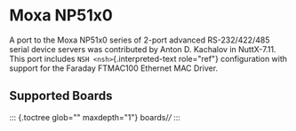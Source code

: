 Moxa NP51x0
===========

A port to the Moxa NP51x0 series of 2-port advanced RS-232/422/485
serial device servers was contributed by Anton D. Kachalov in
NuttX-7.11. This port includes `NSH <nsh>`{.interpreted-text role="ref"}
configuration with support for the Faraday FTMAC100 Ethernet MAC Driver.

Supported Boards
----------------

::: {.toctree glob="" maxdepth="1"}
boards/*/*
:::
